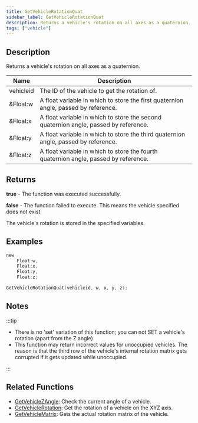 ```yaml
---
title: GetVehicleRotationQuat
sidebar_label: GetVehicleRotationQuat
description: Returns a vehicle's rotation on all axes as a quaternion.
tags: ["vehicle"]
---
```


## Description

Returns a vehicle's rotation on all axes as a quaternion.

| Name      | Description                                                                          |
| --------- | ------------------------------------------------------------------------------------ |
| vehicleid | The ID of the vehicle to get the rotation of.                                        |
| &Float:w  | A float variable in which to store the first quaternion angle, passed by reference.  |
| &Float:x  | A float variable in which to store the second quaternion angle, passed by reference. |
| &Float:y  | A float variable in which to store the third quaternion angle, passed by reference.  |
| &Float:z  | A float variable in which to store the fourth quaternion angle, passed by reference. |

## Returns

**true** - The function was executed successfully.

**false** - The function failed to execute. This means the vehicle specified does not exist.

The vehicle's rotation is stored in the specified variables.

## Examples

```c
new 
    Float:w,
    Float:x,
    Float:y,
    Float:z;

GetVehicleRotationQuat(vehicleid, w, x, y, z);
```

## Notes

:::tip

- There is no 'set' variation of this function; you can not SET a vehicle's rotation (apart from the Z angle)
- This function may return incorrect values for unoccupied vehicles. The reason is that the third row of the vehicle's internal rotation matrix gets corrupted if it gets updated while unoccupied.

:::

## Related Functions

- [GetVehicleZAngle](GetVehicleZAngle): Check the current angle of a vehicle.
- [GetVehicleRotation](GetVehicleRotation): Get the rotation of a vehicle on the XYZ axis.
- [GetVehicleMatrix](GetVehicleMatrix): Gets the actual rotation matrix of the vehicle.
